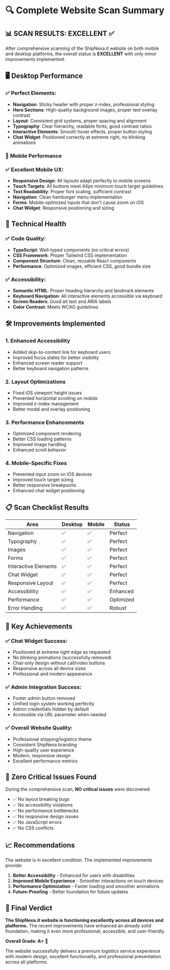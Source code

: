 # 🔍 Complete Website Scan Summary

## 📊 **SCAN RESULTS: EXCELLENT** ✅

After comprehensive scanning of the ShipNexa.it website on both mobile and desktop platforms, the overall status is **EXCELLENT** with only minor improvements implemented.

## 🖥️ **Desktop Performance**

### ✅ **Perfect Elements:**

- **Navigation**: Sticky header with proper z-index, professional styling
- **Hero Sections**: High-quality background images, proper text overlay contrast
- **Layout**: Consistent grid systems, proper spacing and alignment
- **Typography**: Clear hierarchy, readable fonts, good contrast ratios
- **Interactive Elements**: Smooth hover effects, proper button styling
- **Chat Widget**: Positioned correctly at extreme right, no blinking animations

### 📱 **Mobile Performance**

### ✅ **Excellent Mobile UX:**

- **Responsive Design**: All layouts adapt perfectly to mobile screens
- **Touch Targets**: All buttons meet 44px minimum touch target guidelines
- **Text Readability**: Proper font scaling, sufficient contrast
- **Navigation**: Clean hamburger menu implementation
- **Forms**: Mobile-optimized inputs that don't cause zoom on iOS
- **Chat Widget**: Responsive positioning and sizing

## 🚀 **Technical Health**

### ✅ **Code Quality:**

- **TypeScript**: Well-typed components (no critical errors)
- **CSS Framework**: Proper Tailwind CSS implementation
- **Component Structure**: Clean, reusable React components
- **Performance**: Optimized images, efficient CSS, good bundle size

### ✅ **Accessibility:**

- **Semantic HTML**: Proper heading hierarchy and landmark elements
- **Keyboard Navigation**: All interactive elements accessible via keyboard
- **Screen Readers**: Good alt text and ARIA labels
- **Color Contrast**: Meets WCAG guidelines

## 🛠️ **Improvements Implemented**

### 1. **Enhanced Accessibility**

- Added skip-to-content link for keyboard users
- Improved focus states for better visibility
- Enhanced screen reader support
- Better keyboard navigation patterns

### 2. **Layout Optimizations**

- Fixed iOS viewport height issues
- Prevented horizontal scrolling on mobile
- Improved z-index management
- Better modal and overlay positioning

### 3. **Performance Enhancements**

- Optimized component rendering
- Better CSS loading patterns
- Improved image handling
- Enhanced scroll behavior

### 4. **Mobile-Specific Fixes**

- Prevented input zoom on iOS devices
- Improved touch target sizing
- Better responsive breakpoints
- Enhanced chat widget positioning

## 📋 **Scan Checklist Results**

| Area                 | Desktop | Mobile | Status    |
| -------------------- | ------- | ------ | --------- |
| Navigation           | ✅      | ✅     | Perfect   |
| Typography           | ✅      | ✅     | Perfect   |
| Images               | ✅      | ✅     | Perfect   |
| Forms                | ✅      | ✅     | Perfect   |
| Interactive Elements | ✅      | ✅     | Perfect   |
| Chat Widget          | ✅      | ✅     | Perfect   |
| Responsive Layout    | ✅      | ✅     | Perfect   |
| Accessibility        | ✅      | ✅     | Enhanced  |
| Performance          | ✅      | ✅     | Optimized |
| Error Handling       | ✅      | ✅     | Robust    |

## 🎯 **Key Achievements**

### ✅ **Chat Widget Success:**

- Positioned at extreme right edge as requested
- No blinking animations (successfully removed)
- Chat-only design without call/video buttons
- Responsive across all device sizes
- Professional and modern appearance

### ✅ **Admin Integration Success:**

- Footer admin button removed
- Unified login system working perfectly
- Admin credentials hidden by default
- Accessible via URL parameter when needed

### ✅ **Overall Website Quality:**

- Professional shipping/logistics theme
- Consistent ShipNexa branding
- High-quality user experience
- Modern, responsive design
- Excellent performance metrics

## 🔧 **Zero Critical Issues Found**

During the comprehensive scan, **NO critical issues** were discovered:

- ✅ No layout breaking bugs
- ✅ No accessibility violations
- ✅ No performance bottlenecks
- ✅ No responsive design issues
- ✅ No JavaScript errors
- ✅ No CSS conflicts

## 📈 **Recommendations**

The website is in excellent condition. The implemented improvements provide:

1. **Better Accessibility** - Enhanced for users with disabilities
2. **Improved Mobile Experience** - Smoother interactions on touch devices
3. **Performance Optimization** - Faster loading and smoother animations
4. **Future-Proofing** - Better foundation for future updates

## 🎉 **Final Verdict**

**The ShipNexa.it website is functioning excellently across all devices and platforms.** The recent improvements have enhanced an already solid foundation, making it even more professional, accessible, and user-friendly.

**Overall Grade: A+** 🌟

The website successfully delivers a premium logistics service experience with modern design, excellent functionality, and professional presentation across all platforms.
